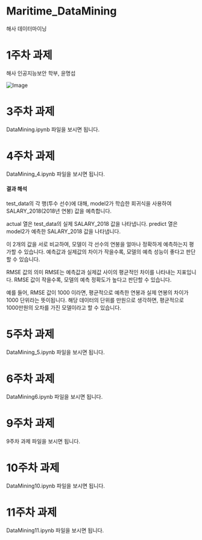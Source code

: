 # Maritime_DataMining
해사 데이터마이닝

# 1주차 과제
해사 인공지능보안 학부, 윤명섭

![Image](https://github.com/user-attachments/assets/1fd108dc-c18c-460c-a297-fb956d3a5702)

# 3주차 과제
DataMining.ipynb 파일을 보시면 됩니다. 

# 4주차 과제
DataMining_4.ipynb 파일을 보시면 됩니다. 
#### 결과 해석
test_data의 각 행(투수 선수)에 대해, model2가 학습한 회귀식을 사용하여 SALARY_2018(2018년 연봉) 값을 예측합니다.

actual 열은 test_data의 실제 SALARY_2018 값을 나타냅니다.
predict 열은 model2가 예측한 SALARY_2018 값을 나타냅니다.

이 2개의 값을 서로 비교하여, 모델이 각 선수의 연봉을 얼마나 정확하게 예측하는지 평가할 수 있습니다. 
예측값과 실제값의 차이가 작을수록, 모델의 예측 성능이 좋다고 판단할 수 있습니다. 

RMSE 값의 의미
RMSE는 예측값과 실제값 사이의 평균적인 차이를 나타내는 지표입니다.
RMSE 값이 작을수록, 모델의 예측 정확도가 높다고 판단할 수 있습니다.

예를 들어, RMSE 값이 1000 이라면, 평균적으로 예측한 연봉과 실제 연봉의 차이가 1000 단위라는 뜻이됩니다. 
해당 데이터의 단위를 만원으로 생각하면, 평균적으로 1000만원의 오차를 가진 모델이라고 할 수 있습니다. 

# 5주차 과제
DataMining_5.ipynb 파일을 보시면 됩니다. 

# 6주차 과제
DataMining6.ipynb 파일을 보시면 됩니다. 

# 9주차 과제
9주차 과제 파일을 보시면 됩니다. 

# 10주차 과제
DataMining10.ipynb 파일을 보시면 됩니다. 

# 11주차 과제
DataMining11.ipynb 파일을 보시면 됩니다. 
